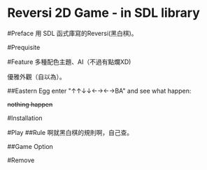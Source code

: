 Reversi 2D Game - in SDL library
================================

#Preface
用 SDL 函式庫寫的Reversi(黑白棋)。

#Prequisite

#Feature
多種配色主題、AI（不過有點爛XD)

優雅外觀（自以為）。

##Eastern Egg
enter "↑↑↓↓←→←→BA" and see what happen:

<del>nothing happen</del>

#Installation

#Play
##Rule
啊就黑白棋的規則啊，自己查。

##Game Option


#Remove